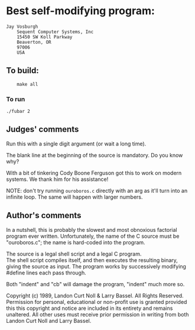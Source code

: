 # Best self-modifying program:

	Jay Vosburgh
        Sequent Computer Systems, Inc
        15450 SW Koll Parkway
        Beaverton, OR
        97006
        USA

## To build:

        make all

### To run

	./fubar 2

## Judges' comments

Run this with a single digit argument (or wait a long time).

The blank line at the beginning of the source is mandatory.
Do you know why?

With a bit of tinkering Cody Boone Ferguson got this to work on modern systems.
We thank him for his assistance!

NOTE: don't try running `ouroboros.c` directly with an arg as it'll turn into an
infinite loop. The same will happen with larger numbers.

## Author's comments

In a nutshell, this is probably the slowest and most
obnoxious factorial program ever written.  Unfortunately, 
the name of the C source must be "ouroboros.c"; the name is 
hard-coded into the program.  

The source is a legal shell script and a legal C program.  
The shell script compiles itself, and then executes the
resulting binary, giving the source as input.  The program 
works by successively modifying #define lines each pass through.

Both "indent" and "cb" will damage the program, "indent" 
much more so.

Copyright (c) 1989, Landon Curt Noll & Larry Bassel.
All Rights Reserved.  Permission for personal, educational or non-profit use is
granted provided this this copyright and notice are included in its entirety
and remains unaltered.  All other uses must receive prior permission in writing
from both Landon Curt Noll and Larry Bassel.
